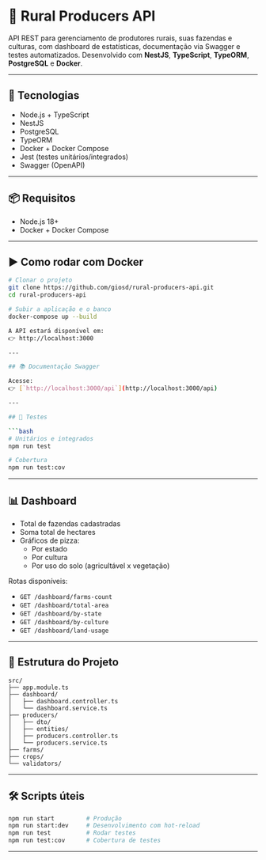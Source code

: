 # 🌾 Rural Producers API

API REST para gerenciamento de produtores rurais, suas fazendas e culturas, com dashboard de estatísticas, documentação via Swagger e testes automatizados. Desenvolvido com **NestJS**, **TypeScript**, **TypeORM**, **PostgreSQL** e **Docker**.

---

## 🚀 Tecnologias

- Node.js + TypeScript
- NestJS
- PostgreSQL
- TypeORM
- Docker + Docker Compose
- Jest (testes unitários/integrados)
- Swagger (OpenAPI)

---

## 📦 Requisitos

- Node.js 18+
- Docker + Docker Compose

---

## ▶️ Como rodar com Docker

````bash
# Clonar o projeto
git clone https://github.com/giosd/rural-producers-api.git
cd rural-producers-api

# Subir a aplicação e o banco
docker-compose up --build

A API estará disponível em:
👉 http://localhost:3000

---

## 📚 Documentação Swagger

Acesse:
👉 [`http://localhost:3000/api`](http://localhost:3000/api)

---

## 🧪 Testes

```bash
# Unitários e integrados
npm run test

# Cobertura
npm run test:cov
````

---

## 📊 Dashboard

- Total de fazendas cadastradas
- Soma total de hectares
- Gráficos de pizza:
  - Por estado
  - Por cultura
  - Por uso do solo (agricultável x vegetação)

Rotas disponíveis:

- `GET /dashboard/farms-count`
- `GET /dashboard/total-area`
- `GET /dashboard/by-state`
- `GET /dashboard/by-culture`
- `GET /dashboard/land-usage`

---

## 📁 Estrutura do Projeto

```
src/
├── app.module.ts
├── dashboard/
│   ├── dashboard.controller.ts
│   └── dashboard.service.ts
├── producers/
│   ├── dto/
│   ├── entities/
│   ├── producers.controller.ts
│   └── producers.service.ts
├── farms/
├── crops/
└── validators/
```

---

## 🛠 Scripts úteis

```bash
npm run start         # Produção
npm run start:dev     # Desenvolvimento com hot-reload
npm run test          # Rodar testes
npm run test:cov      # Cobertura de testes
```

---
